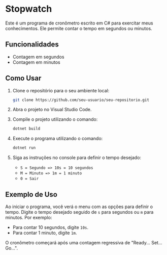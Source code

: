 # Stopwatch

Este é um programa de cronômetro escrito em C# para exercitar meus conhecimentos. Ele permite contar o tempo em segundos ou minutos.

## Funcionalidades

- Contagem em segundos
- Contagem em minutos

## Como Usar

1. Clone o repositório para o seu ambiente local:
    ```sh
    git clone https://github.com/seu-usuario/seu-repositorio.git
    ```

2. Abra o projeto no Visual Studio Code.

3. Compile o projeto utilizando o comando:
    ```sh
    dotnet build
    ```

4. Execute o programa utilizando o comando:
    ```sh
    dotnet run
    ```

5. Siga as instruções no console para definir o tempo desejado:
    - `S = Segundo => 10s = 10 segundos`
    - `M = Minuto => 1m = 1 minuto`
    - `0 = Sair`

## Exemplo de Uso

Ao iniciar o programa, você verá o menu com as opções para definir o tempo. Digite o tempo desejado seguido de `s` para segundos ou `m` para minutos. Por exemplo:

- Para contar 10 segundos, digite `10s`.
- Para contar 1 minuto, digite `1m`.

O cronômetro começará após uma contagem regressiva de "Ready... Set... Go...".
